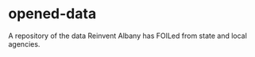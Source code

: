 opened-data
===========
A repository of the data Reinvent Albany has FOILed from state and local agencies.
